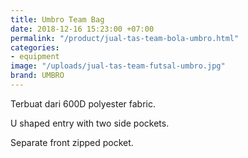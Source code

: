 ```yaml
---
title: Umbro Team Bag
date: 2018-12-16 15:23:00 +07:00
permalink: "/product/jual-tas-team-bola-umbro.html"
categories:
- equipment
image: "/uploads/jual-tas-team-futsal-umbro.jpg"
brand: UMBRO
---
```


Terbuat dari 600D polyester fabric.

U shaped entry with two side pockets.

Separate front zipped pocket.